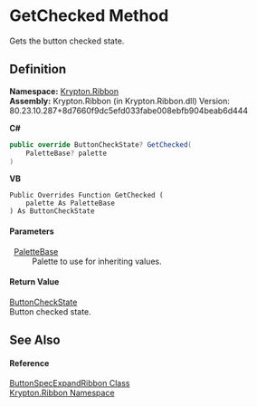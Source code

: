 # GetChecked Method


Gets the button checked state.



## Definition
**Namespace:** <a href="1e9bc734-cff9-e9b8-f013-94cdac669794.md">Krypton.Ribbon</a>  
**Assembly:** Krypton.Ribbon (in Krypton.Ribbon.dll) Version: 80.23.10.287+8d7660f9dc5efd033fabe008ebfb904beab6d444

**C#**
``` C#
public override ButtonCheckState? GetChecked(
	PaletteBase? palette
)
```
**VB**
``` VB
Public Overrides Function GetChecked ( 
	palette As PaletteBase
) As ButtonCheckState
```



#### Parameters
<dl><dt>  <a href="6da77fa5-1590-4646-f2ea-70002c922aee.md">PaletteBase</a></dt><dd>Palette to use for inheriting values.</dd></dl>

#### Return Value
<a href="27dedbcf-430c-4aef-c6be-ac0a908f3575.md">ButtonCheckState</a>  
Button checked state.

## See Also


#### Reference
<a href="68ceb5b7-a12a-e32c-4abc-ed5d37a663ee.md">ButtonSpecExpandRibbon Class</a>  
<a href="1e9bc734-cff9-e9b8-f013-94cdac669794.md">Krypton.Ribbon Namespace</a>  
